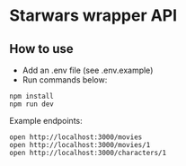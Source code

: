 # Starwars wrapper API

## How to use

- Add an .env file (see .env.example)
- Run commands below:

```
npm install
npm run dev
```

Example endpoints:

```
open http://localhost:3000/movies
open http://localhost:3000/movies/1
open http://localhost:3000/characters/1
```
